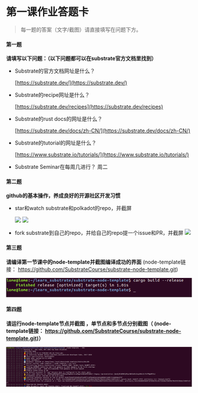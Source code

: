# 第一课作业答题卡

> 每一题的答案（文字/截图）请直接填写在问题下方。

#### 第一题

**请填写以下问题：（以下问题都可以在substrate官方文档里找到）**

- Substrate的官方文档网址是什么？

    [https://substrate.dev/](https://substrate.dev/)

- Substrate的recipe网址是什么？

  [https://substrate.dev/recipes](https://substrate.dev/recipes)

- Substrate的rust docs的网址是什么？

  [https://substrate.dev/docs/zh-CN/](https://substrate.dev/docs/zh-CN/)

- Substrate的tutorial的网址是什么？

    [https://www.substrate.io/tutorials/](https://www.substrate.io/tutorials/)  

- Substrate Seminar在每周几进行？
    周二




#### 第二题

**github的基本操作，养成良好的开源社区开发习惯**

- star和watch substrate和polkadot的repo，并截屏

  ![](http://chuantu.xyz/t6/737/1590935861x1700340463.png)
  ![](http://chuantu.xyz/t6/737/1590935944x1700340447.png)

- fork substrate到自己的repo，并给自己的repo提一个issue和PR，并截屏
    ![](http://chuantu.xyz/t6/737/1590936855x1700340465.png)
    


#### 第三题

**请编译第一节课中的node-template并截图编译成功的界面** (node-template链接： https://github.com/SubstrateCourse/substrate-node-template.git)

![](./success.png)

#### 第四题

**请运行node-template节点并截图 ，单节点和多节点分别截图（ (node-template链接： https://github.com/SubstrateCourse/substrate-node-template.git)）**

![](./run.png)